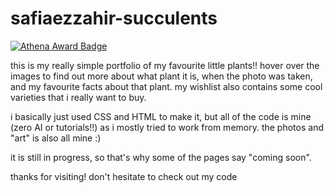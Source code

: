# safiaezzahir-succulents

[![Athena Award Badge](https://img.shields.io/endpoint?url=https%3A%2F%2Faward.athena.hackclub.com%2Fapi%2Fbadge)](https://award.athena.hackclub.com?utm_source=readme)

this is my really simple portfolio of my favourite little plants!! hover over the images to find out more about what plant it is, when the photo was taken, and my favourite facts about that plant. my wishlist also contains some cool varieties that i really want to buy.

i basically just used CSS and HTML to make it, but all of the code is mine (zero AI or tutorials!!) as i mostly tried to work from memory. the photos and "art" is also all mine :)

it is still in progress, so that's why some of the pages say "coming soon".

thanks for visiting! don't hesitate to check out my code
